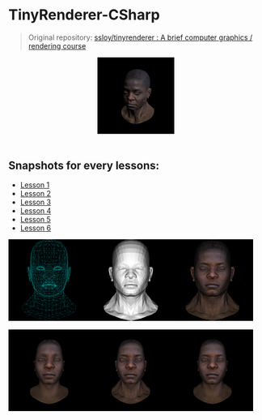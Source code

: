 # TinyRenderer-CSharp

> Original repository:
> [ssloy/tinyrenderer : A brief computer graphics / rendering course](https://github.com/ssloy/tinyrenderer)

<div align=center><img src="./_img/Cam.png" width=30% height=30% ></div>

</br>

## Snapshots for every lessons:

- [Lesson 1](https://github.com/Rokukkkk/TinyRenderer-CSharp/tree/5412b50a64445f3b148d21b4b3fec251d35e723e)
- [Lesson 2](https://github.com/Rokukkkk/TinyRenderer-CSharp/tree/db9f14698edb121e7924eb0ee81cf96749b73a49)
- [Lesson 3](https://github.com/Rokukkkk/TinyRenderer-CSharp/tree/5c03f2c54ec89f191e95513779973e816b768d05)
- [Lesson 4](https://github.com/Rokukkkk/TinyRenderer-CSharp/tree/d601be7e00f4e002449fda7f4e55caa27ebbb9c3)
- [Lesson 5](https://github.com/Rokukkkk/TinyRenderer-CSharp/tree/d8cbb5a8ab2a83dfd12230860932fcc7f854af8a)
- [Lesson 6](https://github.com/Rokukkkk/TinyRenderer-CSharp/tree/65805bbafcfff488ff9ba30d189af217e2c53497)

<img src="./_img/MeshLine.png" width=32% height=32%><img src="./_img/FlatShading.png" width=32% height=32%><img src="./_img/FlatShading_Tex.png" width=32% height=32%>

<img src="./_img/GouraudShading_Tex.png" width=32% height=32%><img src="./_img/Perspective.png" width=32% height=32%><img src="./_img/PhongShading.png" width=32% height=32%>
